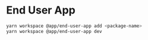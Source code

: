# End User App

```sh
yarn workspace @app/end-user-app add <package-name>
yarn workspace @app/end-user-app dev
```